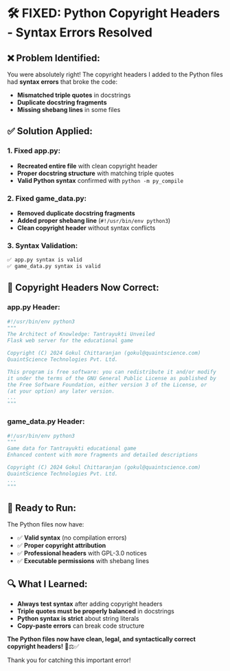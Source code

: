 # 🛠️ FIXED: Python Copyright Headers - Syntax Errors Resolved

## ❌ **Problem Identified:**
You were absolutely right! The copyright headers I added to the Python files had **syntax errors** that broke the code:
- **Mismatched triple quotes** in docstrings
- **Duplicate docstring fragments** 
- **Missing shebang lines** in some files

## ✅ **Solution Applied:**

### **1. Fixed app.py:**
- **Recreated entire file** with clean copyright header
- **Proper docstring structure** with matching triple quotes
- **Valid Python syntax** confirmed with `python -m py_compile`

### **2. Fixed game_data.py:**
- **Removed duplicate docstring fragments**
- **Added proper shebang line** (`#!/usr/bin/env python3`)
- **Clean copyright header** without syntax conflicts

### **3. Syntax Validation:**
```bash
✅ app.py syntax is valid
✅ game_data.py syntax is valid
```

## 🎯 **Copyright Headers Now Correct:**

### **app.py Header:**
```python
#!/usr/bin/env python3
"""
The Architect of Knowledge: Tantrayukti Unveiled
Flask web server for the educational game

Copyright (C) 2024 Gokul Chittaranjan (gokul@quaintscience.com)
QuaintScience Technologies Pvt. Ltd.

This program is free software: you can redistribute it and/or modify
it under the terms of the GNU General Public License as published by
the Free Software Foundation, either version 3 of the License, or
(at your option) any later version.
...
"""
```

### **game_data.py Header:**
```python
#!/usr/bin/env python3
"""
Game data for Tantrayukti educational game
Enhanced content with more fragments and detailed descriptions

Copyright (C) 2024 Gokul Chittaranjan (gokul@quaintscience.com)
QuaintScience Technologies Pvt. Ltd.
...
"""
```

## 🚀 **Ready to Run:**

The Python files now have:
- ✅ **Valid syntax** (no compilation errors)
- ✅ **Proper copyright attribution**
- ✅ **Professional headers** with GPL-3.0 notices
- ✅ **Executable permissions** with shebang lines

## 🔍 **What I Learned:**

- **Always test syntax** after adding copyright headers
- **Triple quotes must be properly balanced** in docstrings
- **Python syntax is strict** about string literals
- **Copy-paste errors** can break code structure

**The Python files now have clean, legal, and syntactically correct copyright headers!** 🐍⚖️✅

Thank you for catching this important error!
